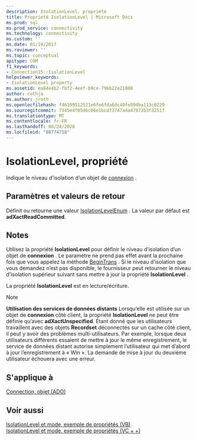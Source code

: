 ```yaml
---
description: IsolationLevel, propriété
title: Propriété IsolationLevel | Microsoft Docs
ms.prod: sql
ms.prod_service: connectivity
ms.technology: connectivity
ms.custom: ''
ms.date: 01/19/2017
ms.reviewer: ''
ms.topic: conceptual
apitype: COM
f1_keywords:
- Connection15::IsolationLevel
helpviewer_keywords:
- IsolationLevel property
ms.assetid: ea84e4b2-fbf2-4eef-b9ce-796b22e21800
author: rothja
ms.author: jroth
ms.openlocfilehash: f46199512521e6fe6fda6dc40fe894ba113c0229
ms.sourcegitcommit: 7345e4f05d6c06e1bcd73747a4a47873b3f3251f
ms.translationtype: MT
ms.contentlocale: fr-FR
ms.lasthandoff: 08/24/2020
ms.locfileid: "88774718"
---
```

# <a name="isolationlevel-property"></a>IsolationLevel, propriété
Indique le niveau d’isolation d’un objet de [connexion](./connection-object-ado.md) .  
  
## <a name="settings-and-return-values"></a>Paramètres et valeurs de retour  
 Définit ou retourne une valeur [IsolationLevelEnum](./isolationlevelenum.md) . La valeur par défaut est **adXactReadCommitted**.  
  
## <a name="remarks"></a>Notes  
 Utilisez la propriété **IsolationLevel** pour définir le niveau d’isolation d’un objet de **connexion** . Le paramètre ne prend pas effet avant la prochaine fois que vous appelez la méthode [BeginTrans](./begintrans-committrans-and-rollbacktrans-methods-ado.md) . Si le niveau d’isolation que vous demandez n’est pas disponible, le fournisseur peut retourner le niveau d’isolation supérieur suivant sans mettre à jour la propriété **IsolationLevel** .  
  
 La propriété **IsolationLevel** est en lecture/écriture.  
  
> [!NOTE]
>  **Utilisation des services de données distants** Lorsqu’elle est utilisée sur un objet de **connexion** côté client, la propriété **IsolationLevel** ne peut être définie qu’avec **adXactUnspecified**. Étant donné que les utilisateurs travaillent avec des objets **Recordset** déconnectés sur un cache côté client, il peut y avoir des problèmes multi-utilisateurs. Par exemple, lorsque deux utilisateurs différents essaient de mettre à jour le même enregistrement, le service de données distant autorise simplement l’utilisateur qui met d’abord à jour l’enregistrement à « Win ». La demande de mise à jour du deuxième utilisateur échouera avec une erreur.  
  
## <a name="applies-to"></a>S'applique à  
 [Connection, objet (ADO)](./connection-object-ado.md)  
  
## <a name="see-also"></a>Voir aussi  
 [IsolationLevel et mode, exemple de propriétés (VB)](./isolationlevel-and-mode-properties-example-vb.md)   
 [IsolationLevel et mode, exemple de propriétés (VC + +)](./isolationlevel-and-mode-properties-example-vc.md)